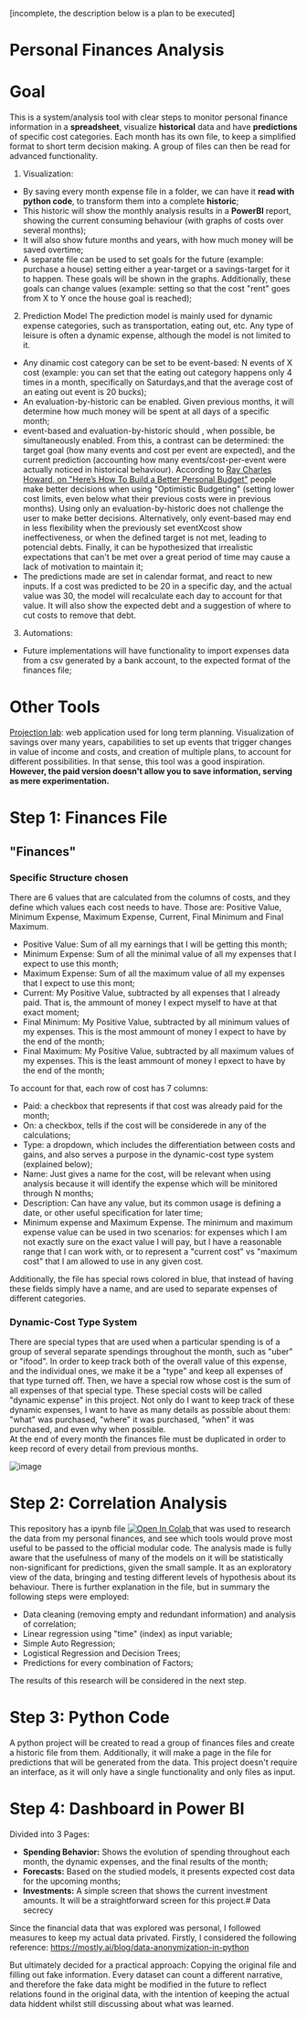 [incomplete, the description below is a plan to be executed] 

# Personal Finances Analysis

# Goal

This is a system/analysis tool with clear steps to monitor personal finance information in a **spreadsheet**, visualize **historical** data and have **predictions** of specific cost categories. Each month has its own file, to keep a simplified format to short term decision making. A group of files can then be read for advanced functionality. 

1. Visualization:
* By saving every month expense file in a folder, we can have it **read with python code**, to transform them into a complete **historic**;
* This historic will show the monthly analysis results in a **PowerBI** report, showing the current consuming behaviour (with graphs of costs over several months);
* It will also show future months and years, with how much money will be saved overtime;
* A separate file can be used to set goals for the future (example: purchase a house) setting either a year-target or a savings-target for it to happen. These goals will be shown in the graphs. Additionally, these goals can change values (example: setting so that the cost "rent" goes from X to Y once the house goal is reached);


2. Prediction Model
The prediction model is mainly used for dynamic expense categories, such as transportation, eating out, etc. Any type of leisure is often a dynamic expense, although the model is not limited to it.

* Any dinamic cost category can be set to be event-based: N events of X cost (example: you can set that the eating out category happens only 4 times in a month, specifically on Saturdays,and that the average cost of an eating out event is 20 bucks);
* An evaluation-by-historic can be enabled. Given previous months, it will determine how much money will be spent at all days of a specific month;
* event-based and evaluation-by-historic should , when possible, be simultaneously enabled. From this, a contrast can be determined: the target goal (how many events and cost per event are expected), and the current prediction (accounting how many events/cost-per-event were actually noticed in historical behaviour). According to [Ray Charles Howard, on "Here’s How To Build a Better Personal Budget"](https://news.darden.virginia.edu/2024/08/22/heres-how-to-build-a-better-personal-budget/) people make better decisions when using "Optimistic Budgeting" (setting lower cost limits, even below what their previous costs were in previous months). Using only an evaluation-by-historic does not challenge the user to make better decisions. Alternatively, only event-based may end in less flexibility when the previously set eventXcost show ineffectiveness, or when the defined target is not met, leading to potencial debts. Finally, it can be hypothesized that irrealistic expectations that can't be met over a great period of time may cause a lack of motivation to maintain it;
* The predictions made are set in calendar format, and react to new inputs. If a cost was predicted to be 20 in a specific day, and the actual value was 30, the model will recalculate each day to account for that value. It will also show the expected debt and a suggestion of where to cut costs to remove that debt. 



3. Automations:
* Future implementations will have functionality to import expenses data from a csv generated by a bank account, to the expected format of the finances file;


# Other Tools

[Projection lab](https://app.projectionlab.com/): web application used for long term planning. Visualization of savings over many years, capabilities to set up events that trigger changes in value of income and costs, and creation of multiple plans, to account for different possibilities. In that sense, this tool was a good inspiration. **However, the paid version doesn't allow you to save information, serving as mere experimentation.** 



# Step 1: Finances File

<!-- 
(removed for now)
Firstly, the file that organizes the finances of a particular month includes 2 pages:
- "Finances": current month expenses; 
- "Investments": how much money I have invested and into what. This will not be used in the analysis section, to limit the scope of this project, but can be visualized in the final PowerBI report;
-->

## "Finances" 

### Specific Structure chosen

There are 6 values that are calculated from the columns of costs, and they define which values each cost needs to have. Those are: Positive Value, Minimum Expense, Maximum Expense, Current, Final Minimum and Final Maximum. 

* Positive Value: Sum of all my earnings that I will be getting this month;
* Minimum Expense: Sum of all the minimal value of all my expenses that I expect to use this month;
* Maximum Expense: Sum of all the maximum value of all my expenses that I expect to use this mont;
* Current: My Positive Value, subtracted by all expenses that I already paid. That is, the ammount of money I expect myself to have at that exact moment;
* Final Minimum: My Positive Value, subtracted by all minimum values of my expenses. This is the most ammount of money I expect to have by the end of the month;
* Final Maximum: My Positive Value, subtracted by all maximum values of my expenses. This is the least ammount of money I epxect to have by the end of the month;

To account for that, each row of cost has 7 columns: 
* Paid: a checkbox that represents if that cost was already paid for the month;
* On: a checkbox, tells if the cost will be considerede in any of the calculations;
* Type: a dropdown, which includes the differentiation between costs and gains, and also serves a purpose in the dynamic-cost type system (explained below);
* Name: Just gives a name for the cost, will be relevant when using analysis because it will identify the expense which will be minitored through N months;
* Description: Can have any value, but its common usage is defining a date, or other useful specification for later time;
* Minimum expense and Maximum Expense. The minimum and maximum expense value can be used in two scenarios: for expenses which I am not exactly sure on the exact value I will pay, but I have a reasonable range that I can work with, or to represent a "current cost" vs "maximum cost" that I am allowed to use in any given cost.

Additionally, the file has special rows colored in blue, that instead of having these fields simply have a name, and are used to separate expenses of different categories.  

### Dynamic-Cost Type System
There are special types that are used when a particular spending is of a group of several separate spendings throughout
the month, such as "uber" or "ifood". In order to keep track both of the overall value of this expense, and the individual ones,
we make it be a "type" and keep all expenses of that type turned off. Then, we have a special row whose cost is the sum of all
expenses of that special type. These special costs will be called "dynamic expense" in this project. Not only do I want to keep track of these dynamic expenses, I want to have as many details as possible about them: "what" was purchased, "where" it was purchased, "when" it was purchased, and even why when possible.  
At the end of every month the finances file must be duplicated in order to keep record of every detail from previous months.

![image](https://github.com/user-attachments/assets/6c75f407-461e-4c9f-ab13-052363bfd9b2)


# Step 2: Correlation Analysis
This repository has a ipynb file <a target="_blank" href="https://colab.research.google.com/github/emilymarquessalum/personal_finances_analysis/blob/main/finances.ipynb">
  <img src="https://colab.research.google.com/assets/colab-badge.svg" alt="Open In Colab"/>
</a> that was used to research the data from my personal finances, and see which tools would prove most useful to be passed to the official modular code.
The analysis made is fully aware that the usefulness of many of the models on it will be statistically non-significant for predictions, given the small sample. It as an exploratory view of the data, bringing and testing different levels of hypothesis about its behaviour. 
There is further explanation in the file, but in summary the following steps were employed:
* Data cleaning (removing empty and redundant information) and analysis of correlation;
* Linear regression using "time" (index) as input variable;
* Simple Auto Regression;
* Logistical Regression and Decision Trees;
* Predictions for every combination of Factors;

The results of this research will be considered in the next step.

# Step 3: Python Code
A python project will be created to read a group of finances files and create a historic file from them.
Additionally, it will make a page in the file for predictions that will be generated from the data. 
This project doesn't require an interface, as it will only have a single functionality and only files as input. 

# Step 4: Dashboard in Power BI
Divided into 3 Pages:
- **Spending Behavior:** Shows the evolution of spending throughout each month, the dynamic expenses, and the final results of the month;
- **Forecasts:** Based on the studied models, it presents expected cost data for the upcoming months;
- **Investments:** A simple screen that shows the current investment amounts. It will be a straightforward screen for this project.# Data secrecy

Since the financial data that was explored was personal, I followed measures to keep my actual data privated.
Firstly, I considered the following reference: https://mostly.ai/blog/data-anonymization-in-python

But ultimately decided for a practical approach: Copying the original file and filling out fake information. 
Every dataset can count a different narrative, and therefore the fake data might be modified in the future to reflect 
relations found in the original data, with the intention of keeping the actual data hiddent whilst still discussing 
about what was learned.
